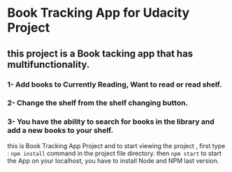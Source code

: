 # Book Tracking App for Udacity Project
## this project is a Book tacking app that has multifunctionality.
### 1- Add books to Currently Reading, Want to read or read shelf.
### 2- Change the shelf from the shelf changing button.
### 3- You have the ability to search for books in the library and add a new books to your shelf. 

this is Book Tracking App Project and to start viewing the project , first type : ``npm install`` command in the project file directory. then ``npm start`` to start the App on your localhost, you have to install Node and NPM last version. 
